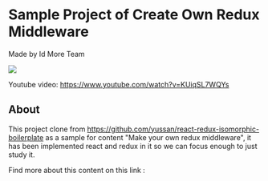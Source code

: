 # Sample Project of Create Own Redux Middleware
Made by Id More Team

[![](http://img.youtube.com/vi/KUiqSL7WQYs/0.jpg)](http://www.youtube.com/watch?v=KUiqSL7WQYs "")

Youtube video: https://www.youtube.com/watch?v=KUiqSL7WQYs

## About 
This project clone from https://github.com/yussan/react-redux-isomorphic-boilerplate as a sample for content "Make your own redux middleware", it has been implemented react and redux in it so we can focus enough to just study it.

Find more about this content on this link : 

